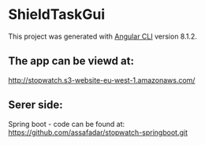 # ShieldTaskGui

This project was generated with [Angular CLI](https://github.com/angular/angular-cli) version 8.1.2.

## The app can be viewd at:
http://stopwatch.s3-website-eu-west-1.amazonaws.com/

## Serer side:
Spring boot - code can be found at: https://github.com/assafadar/stopwatch-springboot.git
